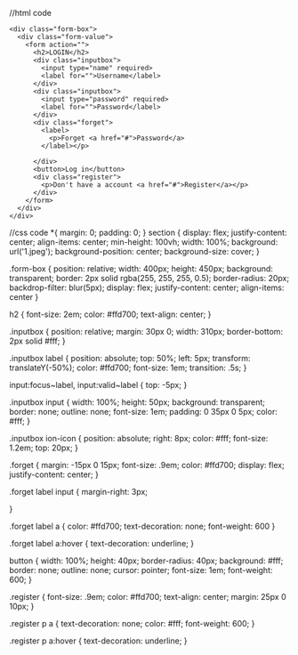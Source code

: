//html code
<!DOCTYPE html>

<html lang="en">

<head>
  <link rel="stylesheet" href="styles.css">
  <title>DanFlex</title>
</head>

<body>
  <section>
     
    <div class="form-box">
      <div class="form-value">
        <form action="">
          <h2>LOGIN</h2>
          <div class="inputbox">
            <input type="name" required>
            <label for="">Username</label>
          </div>
          <div class="inputbox">
            <input type="password" required>
            <label for="">Password</label>
          </div>
          <div class="forget">
            <label>
              <p>Forget <a href="#">Password</a>
            </label></p>

          </div>
          <button>Log in</button>
          <div class="register">
            <p>Don't have a account <a href="#">Register</a></p>
          </div>
        </form>
      </div>
    </div>
  </section>
</body>

</html>
//css code
*{
   margin: 0;
   padding: 0;
}
section {
  display: flex;
  justify-content: center;
  align-items: center;
  min-height: 100vh;
  width: 100%;
  background: url('1.jpeg');
  background-position: center;
  background-size: cover;
}

.form-box {
  position: relative;
  width: 400px;
  height: 450px;
  background: transparent;
  border: 2px solid rgba(255, 255, 255, 0.5);
  border-radius: 20px;
  backdrop-filter: blur(5px);
  display: flex;
  justify-content: center;
  align-items: center
}

h2 {
  font-size: 2em;
  color: #ffd700;
  text-align: center;
}

.inputbox {
  position: relative;
  margin: 30px 0;
  width: 310px;
  border-bottom: 2px solid #fff;
}

.inputbox label {
  position: absolute;
  top: 50%;
  left: 5px;
  transform: translateY(-50%);
  color: #ffd700;
  font-size: 1em;
  transition: .5s;
}

input:focus~label,
input:valid~label {
  top: -5px;
}

.inputbox input {
  width: 100%;
  height: 50px;
  background: transparent;
  border: none;
  outline: none;
  font-size: 1em;
  padding: 0 35px 0 5px;
  color: #fff;
}

.inputbox ion-icon {
  position: absolute;
  right: 8px;
  color: #fff;
  font-size: 1.2em;
  top: 20px;
}

.forget {
  margin: -15px 0 15px;
  font-size: .9em;
  color: #ffd700;
  display: flex;
  justify-content: center;
}

.forget label input {
  margin-right: 3px;

}

.forget label a {
  color: #ffd700;
  text-decoration: none;
  font-weight: 600
}

.forget label a:hover {
  text-decoration: underline;
}

button {
  width: 100%;
  height: 40px;
  border-radius: 40px;
  background: #fff;
  border: none;
  outline: none;
  cursor: pointer;
  font-size: 1em;
  font-weight: 600;
}

.register {
  font-size: .9em;
  color: #ffd700;
  text-align: center;
  margin: 25px 0 10px;
}

.register p a {
  text-decoration: none;
  color: #fff;
  font-weight: 600;
}

.register p a:hover {
  text-decoration: underline;
}